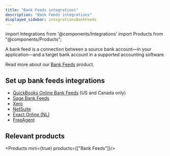```yaml
---
title: "Bank Feeds integrations"
description: "Bank Feeds integrations"
displayed_sidebar: integrationsBankFeeds
---
```


import Integrations from '@components/Integrations'
import Products from "@components/Products";

A bank feed is a connection between a source bank account—in your application—and a target bank account in a supported accounting software.

Read more about our [Bank Feeds](/bank-feeds/overview) product.

## Set up bank feeds integrations

- [QuickBooks Online Bank Feeds](/integrations/bank-feeds/qbo-bank-feeds/) (US and Canada only)
- [Sage Bank Feeds](/integrations/bank-feeds/sage-bank-feeds/)
- [Xero](/integrations/bank-feeds/xero-bank-feeds/)
- [NetSuite](/integrations/bank-feeds/netsuite-bank-feeds/netsuite-bank-feeds-setup)
- [Exact Online (NL)](/integrations/accounting/exact-online/accounting-exact-online)
- [FreeAgent](/integrations/accounting/freeagent/accounting-freeagent)

## Relevant products

<Products mini={true} products={["Bank Feeds"]}/>
